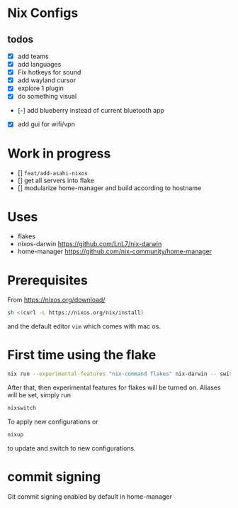 # Nix Configs

## todos
- [x] add teams
- [x] add languages
- [x] Fix hotkeys for sound
- [x] add wayland cursor
- [x] explore 1 plugin
- [x] do something visual
- [-] add blueberry instead of current bluetooth app
- [x] add gui for wifi/vpn

# Work in progress
- [] `feat/add-asahi-nixos`
- [] get all servers into flake
- [] modularize home-manager and build according to hostname

# Uses

- flakes 
- nixos-darwin https://github.com/LnL7/nix-darwin
- home-manager https://github.com/nix-community/home-manager

# Prerequisites

From https://nixos.org/download/

```bash
sh <(curl -L https://nixos.org/nix/install)

```

and the default editor `vim` which comes with mac os.

# First time using the flake


```bash
nix run --experimental-features "nix-command flakes" nix-darwin -- switch --flake .#darwinConfigurations.Alexanders-MBP
```


After that, then experimental features for flakes will be turned on. Aliases will be set, simply run

```bash
nixswitch
```

To apply new configurations or 

```bash
nixup
```

to update and switch to new configurations.

# commit signing

Git commit signing enabled by default in home-manager
